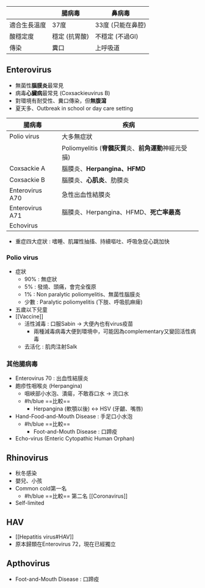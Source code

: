 
|        | 腸病毒      | 鼻病毒         |
| ------ | -------- | ----------- |
| 適合生長溫度 | 37度      | 33度 (只能在鼻腔) |
| 酸穩定度   | 穩定 (抗胃酸) | 不穩定 (不過GI)  |
| 傳染     | 糞口       | 上呼吸道        |
## Enterovirus
- 無菌性**腦膜炎**最常見
- 病毒**心臟病**最常見 (Coxsackieuvirus B)
- 對環境有耐受性、糞口傳染，但**無腹瀉**
- 夏天多、Outbreak in school or day care setting

| 腸病毒             | 疾病                                      |
| --------------- | --------------------------------------- |
| Polio virus     | 大多無症狀                                   |
|                 | Poliomyelitis (**脊髓灰質**炎、**前角運動**神經元受損) |
| Coxsackie A     | 腦膜炎、**Herpangina、HFMD**                 |
| Coxsackie B     | 腦膜炎、**心肌炎**、肋膜炎                         |
| Enterovirus A70 | 急性出血性結膜炎                                |
| Enterovirus A71 | 腦膜炎、Herpangina、HFMD、**死亡率最高**           |
| Echovirus       |                                         |
- 重症四大症狀 : 嗜睡、肌躍性抽搐、持續嘔吐、呼吸急促心跳加快
### Polio virus
- 症狀
	- 90% : 無症狀
	- 5% : 發燒、頭痛，會完全復原
	- 1% : Non paralytic poliomyelitis、無菌性腦膜炎
	- 少數 : Paralytic poliomyelitis (下肢、呼吸肌麻痺)
- 五歲以下兒童
- [[Vaccine]]
	- 活性減毒 : 口服Sabin -> 大便內也有virus疫苗
		- 兩種減毒病毒大便到環境中，可能因為complementary又變回活性病毒
	- 去活化 : 肌肉注射Salk
### 其他腸病毒
- Enterovirus 70 : 出血性結膜炎
- 皰疹性咽喉炎 (Herpangina)
	- 咽峽部小水泡、潰瘍，不敢吞口水 -> 流口水
	- #h/blue ==比較==
		- Herpangina (軟顎以後) <-> HSV (牙齦、嘴唇)
- Hand-Food-and-Mouth Disease : 手足口小水泡
	- #h/blue ==比較==
		- Foot-and-Mouth Disease : 口蹄疫
- Echo-virus (Enteric Cytopathic Human Orphan)
## Rhinovirus
- 秋冬感染
- 嬰兒、小孩
- Common cold第一名
	- #h/blue ==比較== 第二名 [[Coronavirus]]
- Self-limited
## HAV
- [[Hepatitis virus#HAV]]
- 原本歸類在Enterovirus 72，現在已經獨立
## Apthovirus
- Foot-and-Mouth Disease : 口蹄疫